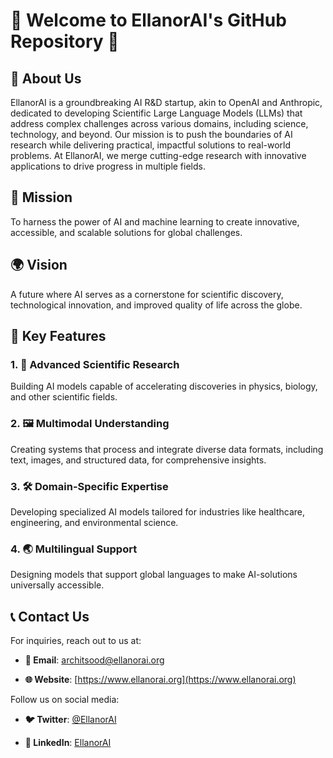 🌟 Welcome to EllanorAI's GitHub Repository 🌟
==============================================

🧠 About Us
-----------

EllanorAI is a groundbreaking AI R&D startup, akin to OpenAI and Anthropic, dedicated to developing Scientific Large Language Models (LLMs) that address complex challenges across various domains, including science, technology, and beyond. Our mission is to push the boundaries of AI research while delivering practical, impactful solutions to real-world problems. At EllanorAI, we merge cutting-edge research with innovative applications to drive progress in multiple fields.

🎯 Mission
----------

To harness the power of AI and machine learning to create innovative, accessible, and scalable solutions for global challenges.

🌍 Vision
---------

A future where AI serves as a cornerstone for scientific discovery, technological innovation, and improved quality of life across the globe.

🚀 Key Features
---------------

### 1\. 🔬 Advanced Scientific Research

Building AI models capable of accelerating discoveries in physics, biology, and other scientific fields.

### 2\. 🖼️ Multimodal Understanding

Creating systems that process and integrate diverse data formats, including text, images, and structured data, for comprehensive insights.

### 3\. 🛠️ Domain-Specific Expertise

Developing specialized AI models tailored for industries like healthcare, engineering, and environmental science.

### 4\. 🌏 Multilingual Support

Designing models that support global languages to make AI-solutions universally accessible.

📞 Contact Us
-------------

For inquiries, reach out to us at:

*   **📧 Email**: [architsood@ellanorai.org](architsood@ellanorai.org)
    
*   **🌐 Website**: [https://www.ellanorai.org](https://www.ellanorai.org)
    

Follow us on social media:

*   **🐦 Twitter**: [@EllanorAI](https://twitter.com/EllanorAI)
    
*   **🔗 LinkedIn**: [EllanorAI](https://linkedin.com/company/ellanorai)
